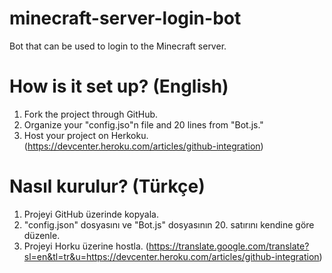 # minecraft-server-login-bot
Bot that can be used to login to the Minecraft server. 

# How is it set up? (English)
1) Fork the project through GitHub.
2) Organize your "config.jso"n file and 20 lines from "Bot.js."
3) Host your project on Herkoku. (https://devcenter.heroku.com/articles/github-integration)

# Nasıl kurulur? (Türkçe)
1) Projeyi GitHub üzerinde kopyala.
2) "config.json" dosyasını ve "Bot.js" dosyasının 20. satırını kendine göre düzenle.
3) Projeyi Horku üzerine hostla. (https://translate.google.com/translate?sl=en&tl=tr&u=https://devcenter.heroku.com/articles/github-integration)
